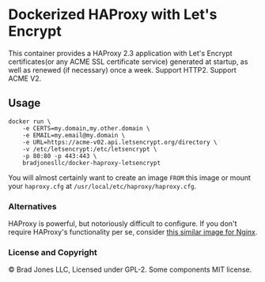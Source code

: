 # Dockerized HAProxy with Let's Encrypt

This container provides a HAProxy 2.3 application with Let's Encrypt certificates(or any ACME SSL certificate service)
generated at startup, as well as renewed (if necessary) once a week.
Support HTTP2.
Support ACME V2.

## Usage

```
docker run \
    -e CERTS=my.domain,my.other.domain \
    -e EMAIL=my.email@my.domain \
    -e URL=https://acme-v02.api.letsencrypt.org/directory \
    -v /etc/letsencrypt:/etc/letsencrypt \
    -p 80:80 -p 443:443 \
    bradjonesllc/docker-haproxy-letsencrypt
```

You will almost certainly want to create an image `FROM` this image or
mount your `haproxy.cfg` at `/usr/local/etc/haproxy/haproxy.cfg`.

### Alternatives

HAProxy is powerful, but notoriously difficult to configure. If you don't require
HAProxy's functionality per se, consider [this similar image for Nginx](https://github.com/BradJonesLLC/docker-nginx-letsencrypt).

### License and Copyright

&copy; Brad Jones LLC, Licensed under GPL-2. Some components MIT license.
